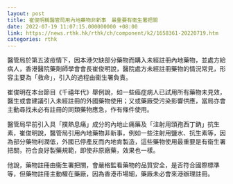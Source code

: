 ```yaml
---
layout: post
title: 崔俊明稱醫管局用內地藥物非新事　最重要有衞生署把關
date: 2022-07-19 11:07:15.000000000 +08:00
link: https://news.rthk.hk/rthk/ch/component/k2/1658361-20220719.htm
categories: rthk
---
```


醫管局於第五波疫情下，因本港欠缺部分藥物而購入未經註冊內地藥物，並處方給病人，香港醫院藥劑師學會會長崔俊明說，醫院處方未經註冊藥物的情況常見，形容主要為「救命」，引入的過程由衞生署負責。

崔俊明在本台節目《千禧年代》舉例說，如一些癌症病人已試用所有藥物未見效，醫生或會建議引入未經註冊的外國藥物使用；又或藥廠受污染影響供應，當局亦會主動尋找未必有註冊的同類藥物應急，作有條件使用。

醫管局早前引入具「撲熱息痛」成分的內地止痛藥及「注射用頭孢西丁鈉」抗生素，崔俊明說，醫管局引用內地藥物非新事，例如一些注射用鹽水、抗生素等，因為部分藥物利潤低，外國已停產反而內地肯製造，這些藥物使用最重要是有衞生署把關，符合良好製藥規範，即使非原廠藥，效果也一樣。 

他說，藥物註冊由衞生署把關，會嚴格監看藥物的品質安全，是否符合國際標準等，但藥物註冊主動權在藥廠，因為香港市場細，藥廠未必會來港辦理註冊。
